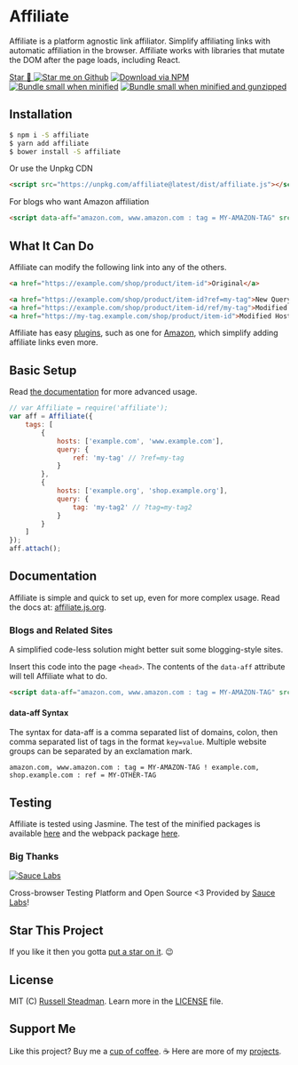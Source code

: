 # Affiliate
Affiliate is a platform agnostic link affiliator. Simplify affiliating links with automatic affiliation in the browser. Affiliate works with libraries that mutate the DOM after the page loads, including React.

[Star &#x1f31f; ![Star me on Github](https://img.shields.io/github/stars/teamtofu/affiliate.svg)](https://github.com/teamtofu/affiliate) [![Download via NPM](https://img.shields.io/npm/dt/affiliate.svg)](https://www.npmjs.com/package/affiliate) [![Bundle small when minified](https://img.shields.io/bundlephobia/min/affiliate.svg)](https://www.npmjs.com/package/affiliate) [![Bundle small when minified and gunzipped](https://img.shields.io/bundlephobia/minzip/affiliate.svg)](https://www.npmjs.com/package/affiliate)

## Installation

```bash
$ npm i -S affiliate
$ yarn add affiliate
$ bower install -S affiliate
```

Or use the Unpkg CDN
```html
<script src="https://unpkg.com/affiliate@latest/dist/affiliate.js"></script>
```

For blogs who want Amazon affiliation
```html
<script data-aff="amazon.com, www.amazon.com : tag = MY-AMAZON-TAG" src="https://unpkg.com/affiliate@1.2.x/dist/affiliate.js" async id="aff-js"></script>
```

## What It Can Do

Affiliate can modify the following link into any of the others.
```html
<a href="https://example.com/shop/product/item-id">Original</a>
```

```html
<a href="https://example.com/shop/product/item-id?ref=my-tag">New Query Tags</a>
<a href="https://example.com/shop/product/item-id/ref/my-tag">Modified URL Path</a>
<a href="https://my-tag.example.com/shop/product/item-id">Modified Host Name</a>
```

Affiliate has easy [plugins](https://affiliate.js.org/plugins), such as one for [Amazon](https://affiliate.js.org/plugins/amazon), which simplify adding affiliate links even more.

## Basic Setup

Read [the documentation](https://affiliate.js.org/) for more advanced usage.

```js
// var Affiliate = require('affiliate');
var aff = Affiliate({
    tags: [
        {
            hosts: ['example.com', 'www.example.com'],
            query: {
                ref: 'my-tag' // ?ref=my-tag
            }
        },
        {
            hosts: ['example.org', 'shop.example.org'],
            query: {
                tag: 'my-tag2' // ?tag=my-tag2
            }
        }
    ]
});
aff.attach();
```

## Documentation

Affiliate is simple and quick to set up, even for more complex usage. Read the docs at: [affiliate.js.org](https://affiliate.js.org/).

### Blogs and Related Sites

A simplified code-less solution might better suit some blogging-style sites.

Insert this code into the page `<head>`. The contents of the `data-aff` attribute will tell Affiliate what to do.
```html
<script data-aff="amazon.com, www.amazon.com : tag = MY-AMAZON-TAG" src="https://unpkg.com/affiliate@1.2.x/dist/affiliate.js" async id="aff-js"></script>
```

#### data-aff Syntax
The syntax for data-aff is a comma separated list of domains, colon, then comma separated list of tags in the format `key=value`. Multiple website groups can be separated by an exclamation mark.
```
amazon.com, www.amazon.com : tag = MY-AMAZON-TAG ! example.com, shop.example.com : ref = MY-OTHER-TAG
```

## Testing

Affiliate is tested using Jasmine. The test of the minified packages is available [here](https://affiliate.js.org/test/index.html) and the webpack package [here](https://affiliate.js.org/test/webpack.html).

### Big Thanks

[![Sauce Labs](https://affiliate.js.org/test/sauce/saucelabs.png)](https://saucelabs.com/)

Cross-browser Testing Platform and Open Source <3 Provided by [Sauce Labs](https://saucelabs.com/)!

## Star This Project

If you like it then you gotta [put a star on it](https://github.com/teamtofu/affiliate). &#x1f609;

## License

MIT (C) [Russell Steadman](https://teamtofu.github.io/contact). Learn more in the [LICENSE](https://github.com/teamtofu/affiliate/blob/master/LICENSE) file.

## Support Me

Like this project? Buy me a [cup of coffee](https://www.paypal.me/RussellSteadman/3). &#x2615; Here are more of my [projects](https://teamtofu.github.io/).